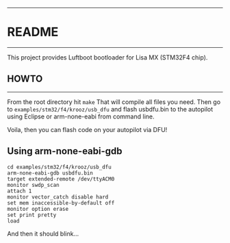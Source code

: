 ------------------------------------------------------------------------------
# README
------------------------------------------------------------------------------
This project provides Luftboot bootloader for Lisa MX (STM32F4 chip).


## HOWTO
--------------
From the root directory hit ``make``
That will compile all files you need. Then go to ``examples/stm32/f4/krooz/usb_dfu`` 
and flash usbdfu.bin to the autopilot using Eclipse or arm-none-eabi from command line.

Voila, then you can flash code on your autopilot via DFU!

## Using arm-none-eabi-gdb
```make
cd examples/stm32/f4/krooz/usb_dfu
arm-none-eabi-gdb usbdfu.bin
target extended-remote /dev/ttyACM0
monitor swdp_scan
attach 1
monitor vector_catch disable hard
set mem inaccessible-by-default off
monitor option erase
set print pretty
load
```

And then it should blink...
